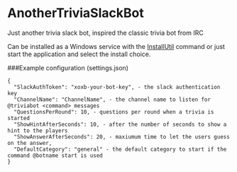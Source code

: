 # AnotherTriviaSlackBot
Just another trivia slack bot, inspired the classic trivia bot from IRC

Can be installed as a Windows service with the [InstallUtil](https://msdn.microsoft.com/en-us/library/sd8zc8ha(v=vs.110).aspx) command or just start the application and select the install choice.

###Example configuration (settings.json)
```
{
  "SlackAuthToken": "xoxb-your-bot-key", - the slack authentication key
  "ChannelName": "ChannelName", - the channel name to listen for @triviabot <command> messages
  "QuestionsPerRound": 10, - questions per round when a trivia is started
  "ShowHintAfterSeconds": 10, - after the number of seconds to show a hint to the players
  "ShowAnswerAfterSeconds": 20, - maxiumum time to let the users guess on the answer,
  "DefaultCategory": "general" - the default category to start if the command @botname start is used
}
```
